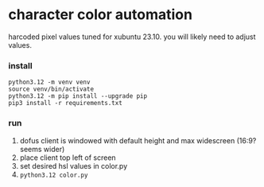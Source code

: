 # character color automation
harcoded pixel values tuned for xubuntu 23.10. you will likely need to adjust values.

### install
`python3.12 -m venv venv`  
`source venv/bin/activate`  
`python3.12 -m pip install --upgrade pip`  
`pip3 install -r requirements.txt`  

### run
1. dofus client is windowed with default height and max widescreen (16:9? seems wider)
2. place client top left of screen
3. set desired hsl values in color.py
4. `python3.12 color.py`